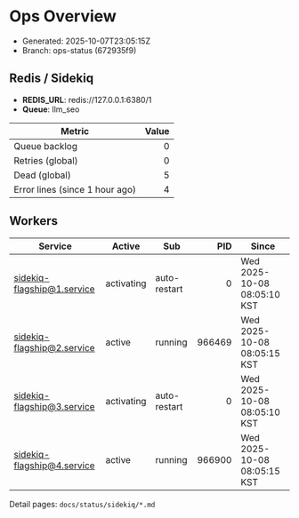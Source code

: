 # Ops Overview

- Generated: 2025-10-07T23:05:15Z
- Branch: ops-status (672935f9)

## Redis / Sidekiq
- **REDIS_URL**: redis://127.0.0.1:6380/1
- **Queue**: llm_seo

| Metric | Value |
|---|---:|
| Queue backlog | 0 |
| Retries (global) | 0 |
| Dead (global) | 5 |
| Error lines (since 1 hour ago) | 4 |

## Workers
| Service | Active | Sub | PID | Since |
|---|---|---|---:|---|
| sidekiq-flagship@1.service | activating | auto-restart | 0 | Wed 2025-10-08 08:05:10 KST |
| sidekiq-flagship@2.service | active | running | 966469 | Wed 2025-10-08 08:05:15 KST |
| sidekiq-flagship@3.service | activating | auto-restart | 0 | Wed 2025-10-08 08:05:10 KST |
| sidekiq-flagship@4.service | active | running | 966900 | Wed 2025-10-08 08:05:15 KST |

Detail pages: `docs/status/sidekiq/*.md`
